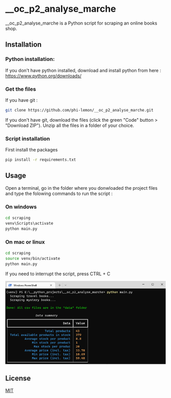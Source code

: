 # __oc_p2_analyse_marche

__oc_p2_analyse_marche is a Python script for scraping an online books shop.

## Installation

### Python installation:
If you don't have python installed, download and install python from here : https://www.python.org/downloads/

### Get the files
If you have git :
```bash
git clone https://github.com/phi-lemon/__oc_p2_analyse_marche.git
```
If you don't have git, download the files (click the green "Code" button > "Download ZIP").
Unzip all the files in a folder of your choice.

### Script installation
First install the packages
```bash
pip install -r requirements.txt
```

## Usage

Open a terminal, go in the folder where you donwloaded the project files 
and type the folowing commands to run the script :

### On windows

```bash
cd scraping
venv\Scripts\activate 
python main.py
```

### On mac or linux

```bash
cd scraping
source venv/bin/activate
python main.py
```

If you need to interrupt the script, press CTRL + C

<img src="screenshot.png" alt="Alt text" title="Optional title">

## License
[MIT](https://choosealicense.com/licenses/mit/)
